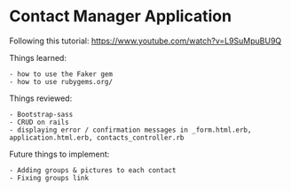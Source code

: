 # Contact Manager Application

Following this tutorial: https://www.youtube.com/watch?v=L9SuMpuBU9Q

Things learned:
```
- how to use the Faker gem
- how to use rubygems.org/
```

Things reviewed:
```
- Bootstrap-sass
- CRUD on rails
- displaying error / confirmation messages in _form.html.erb, application.html.erb, contacts_controller.rb
```

Future things to implement:
```
- Adding groups & pictures to each contact
- Fixing groups link
```
